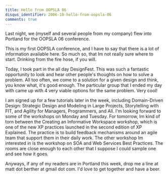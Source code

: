 ```yaml
---
title: Hello from OOPSLA 06
disqus_identifier: 2006-10-hello-from-oopsla-06
comments: true
---
```


Last night, we (myself and several people from my company) flew into Portland for the OOPSLA 06 conference.

This is my first OOPSLA conference, and I have to say that there is a lot of information available here. So much so, that Im not really sure where to start. Drinking from the fire hose, if you will.

Today, I took part in the all day DesignFest. This was such a fantastic opportunity to look and hear other people's thoughts on how to solve a problem. All too often, we come to a solution for a given design and think, you know what, it's good enough. The particular group that I ended my day with came up with 4 very viable options for the same problem. Very cool!

I am signed up for a few tutorials later in the week, including Domain-Driven Design: Strategic Design and Modeling in Large Projects, Storytelling with FIT, and Agility for Managers, Programmers, and All. I'm looking forward to some of the workshops on Monday and Tuesday. For tomorrow, Im kind of torn between the Creating an Informative Workspace workshop, which is one of the new XP practices launched in the second edition of XP Explained. The practice is to build feedback mechanisms around an agile team that support them in their daily work. The other workshop Im interested in is the workshop on SOA and Web Services Best Practices. The rooms are close enough to each other that I suppose I could sample one and see how it goes.

Anyways, if any of my readers are in Portland this week, drop me a line at matt dot berther at gmail dot com. I'd love to get together and have a beer.
